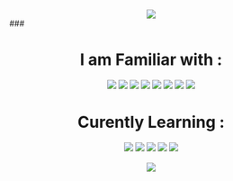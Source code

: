 ### 
  <div align="center">
    <img src="https://capsule-render.vercel.app/api?type=waving&color=auto&height=300&section=header&text=Hey!%20I%20am%20Thomas.&fontSize=90">
  </div>
  <div>
<!--   <p>
  I am a actively hingry for more knowledge in the tech world
  </p> -->
  </div>
###

<div align="center">
  <h1>I am Familiar with :</h1>
</div>
<div align="center">
    <img src="https://img.shields.io/badge/Vue.js-4FC08D.svg?style=for-the-badge&logo=vuedotjs&logoColor=white">
    <img src="https://img.shields.io/badge/.NET-512BD4.svg?style=for-the-badge&logo=dotnet&logoColor=white">
    <img src="https://img.shields.io/badge/C%20Sharp-239120.svg?style=for-the-badge&logo=C-Sharp&logoColor=white">
    <img src="https://img.shields.io/badge/JavaScript-F7DF1E.svg?style=for-the-badge&logo=JavaScript&logoColor=black">
    <img src="https://img.shields.io/badge/Node.js-339933.svg?style=for-the-badge&logo=nodedotjs&logoColor=white">
    <img src="https://img.shields.io/badge/MongoDB-47A248.svg?style=for-the-badge&logo=MongoDB&logoColor=white">
    <img src="https://img.shields.io/badge/Sass-CC6699.svg?style=for-the-badge&logo=Sass&logoColor=white">
    <img src="https://img.shields.io/badge/Visual%20Studio%20Code-007ACC.svg?style=for-the-badge&logo=Visual-Studio-Code&logoColor=white">

</div>
<div align="center">
  <h1>Curently Learning :</h1>
</div>
<div align="center">
    <img src="https://img.shields.io/badge/React-61DAFB.svg?style=for-the-badge&logo=React&logoColor=black">
    <img src="https://img.shields.io/badge/Dart-0175C2.svg?style=for-the-badge&logo=Dart&logoColor=white">
    <img src="https://img.shields.io/badge/Flutter-02569B.svg?style=for-the-badge&logo=Flutter&logoColor=white">
  <img src="https://img.shields.io/badge/Angular-DD0031.svg?style=for-the-badge&logo=Angular&logoColor=white">
  <img src="https://img.shields.io/badge/Firebase-FFCA28.svg?style=for-the-badge&logo=Firebase&logoColor=black">


</div>

<br>
<div align="center">
  <img src="https://github-readme-stats.vercel.app/api?username=ThomF&show_icons=true&theme=radical)">
</div>




<!--
![image](https://user-images.githubusercontent.com/111818765/231284701-1f39fdaf-9bf0-49d0-b247-5cc960c6094b.png)

**ThomF/ThomF** is a ✨ _special_ ✨ repository because its `README.md` (this file) appears on your GitHub profile.

Here are some ideas to get you started:

- 🔭 I’m currently working on ...
- 🌱 I’m currently learning ...
- 👯 I’m looking to collaborate on ...
- 🤔 I’m looking for help with ...
- 💬 Ask me about ...
- 📫 How to reach me: ...
- 😄 Pronouns: ...
- ⚡ Fun fact: ...
-->

